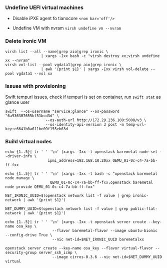 ### Undefine UEFI virtual machines
- Disable iPXE agent fo tianocore
`<rom bar='off'/>`

- Undefine VM with nvram
`virsh undefine vm --nvram`

### Delete ironic VM
```
virsh list --all --name|grep aio|grep ironic \
                | xargs -Ixx bash -c "virsh destroy xx;virsh undefine xx --nvram"
virsh vol-list --pool vgdata1|grep aio|grep ironic \
                | awk '{print $1}' | xargs -Ixx virsh vol-delete --pool vgdata1 --vol xx
```


### Issues with provisioning
Swift tempurl issues, check if tempurl is set on container, run `swift stat` as glance user
```
swift  --os-username "service:glance" --os-password "6a936307655bf51bcd3d" \
                  --os-auth-url http://172.29.236.100:5000/v3 \
                  --os-identity-api-version 3 post -m temp-url-key:c6641b0a611be09f155eb63d
```

### Build virtual nodes
```
echo {1..5}| tr ' ' '\n' |xargs -Ixx -t openstack baremetal node set --driver-info \
                   ipmi_address=192.168.10.20xx QEMU_01-0c-c4-7a-bb-ff-fxx

echo {1..5}| tr ' ' '\n' |xargs -Ixx -t bash -c "openstack baremetal node manage \
                    QEMU_01-0c-c4-7a-bb-ff-fxx;openstack baremetal node provide QEMU_01-0c-c4-7a-bb-ff-fxx"

NET_IRONIC_UUID=$(openstack network list -f value | grep ironic-network | awk '{print $1}')

NET_DUMMY_UUID=$(openstack network list -f value | grep public-flat-network | awk '{print $1}')

echo {1..5}| tr ' ' '\n' |xargs -Ixx -t openstack server create --key-name osa_key \
                     --flavor baremetal-flavor --image ubuntu-bionic  --config-drive True \
                     --nic net-id=$NET_IRONIC_UUID baremetalxx

openstack server create --key-name osa_key --flavor virtual-flavor --security-group server_ssh_icmp \
                     --image cirros-0.3.6 --nic net-id=$NET_DUMMY_UUID virtual
```
